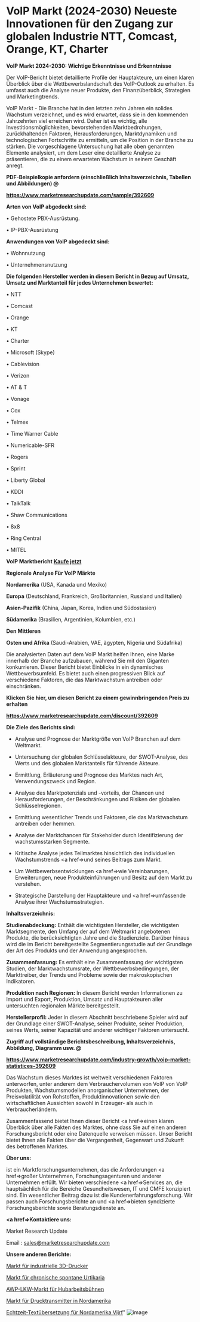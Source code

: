 # VoIP Markt (2024-2030) Neueste Innovationen für den Zugang zur globalen Industrie NTT, Comcast, Orange, KT, Charter

<strong>VoIP Markt 2024-2030: Wichtige Erkenntnisse und Erkenntnisse</strong>

Der VoIP-Bericht bietet detaillierte Profile der Hauptakteure, um einen klaren Überblick über die Wettbewerbslandschaft des VoIP-Outlook zu erhalten. Es umfasst auch die Analyse neuer Produkte, den Finanzüberblick, Strategien und Marketingtrends.

VoIP Markt - Die Branche hat in den letzten zehn Jahren ein solides Wachstum verzeichnet, und es wird erwartet, dass sie in den kommenden Jahrzehnten viel erreichen wird. Daher ist es wichtig, alle Investitionsmöglichkeiten, bevorstehenden Marktbedrohungen, zurückhaltenden Faktoren, Herausforderungen, Marktdynamiken und technologischen Fortschritte zu ermitteln, um die Position in der Branche zu stärken. Die vorgeschlagene Untersuchung hat alle oben genannten Elemente analysiert, um dem Leser eine detaillierte Analyse zu präsentieren, die zu einem erwarteten Wachstum in seinem Geschäft anregt.



<strong><b>PDF-Beispielkopie anfordern (einschließlich Inhaltsverzeichnis, Tabellen und Abbildungen) @ </b></strong>

<strong><a href=https://www.marketresearchupdate.com/sample/392609>

<strong>https://www.marketresearchupdate.com/sample/392609</u></a></strong></strong>



<strong>Arten von VoIP abgedeckt sind:</strong>

• Gehostete PBX-Ausrüstung.

• IP-PBX-Ausrüstung



<strong>Anwendungen von VoIP abgedeckt sind:</strong>

• Wohnnutzung

• Unternehmensnutzung



<strong>Die folgenden Hersteller werden in diesem Bericht in Bezug auf Umsatz, Umsatz und Marktanteil für jedes Unternehmen bewertet:</strong>

• NTT

• Comcast

• Orange

• KT

• Charter

• Microsoft (Skype)

• Cablevision

• Verizon

• AT & T

• Vonage

• Cox

• Telmex

• Time Warner Cable

• Numericable-SFR

• Rogers

• Sprint

• Liberty Global

• KDDI

• TalkTalk

• Shaw Communications

• 8x8

• Ring Central

• MITEL



<strong>VoIP Marktbericht <a href=https://www.marketresearchupdate.com/buynow/392609>Kaufe jetzt</a></strong>



<strong>Regionale Analyse Für VoIP Märkte</strong>



<strong>Nordamerika</strong> (USA, Kanada und Mexiko)



<strong>Europa</strong> (Deutschland, Frankreich, Großbritannien, Russland und Italien)



<strong>Asien-Pazifik</strong> (China, Japan, Korea, Indien und Südostasien)



<strong>Südamerika</strong> (Brasilien, Argentinien, Kolumbien, etc.)



<strong>Den Mittleren</strong> 

<strong>Osten und Afrika</strong> (Saudi-Arabien, VAE, ägypten, Nigeria und Südafrika)

Die analysierten Daten auf dem VoIP Markt helfen Ihnen, eine Marke innerhalb der Branche aufzubauen, während Sie mit den Giganten konkurrieren. Dieser Bericht bietet Einblicke in ein dynamisches Wettbewerbsumfeld. Es bietet auch einen progressiven Blick auf verschiedene Faktoren, die das Marktwachstum antreiben oder einschränken.



<strong>Klicken Sie hier, um diesen Bericht zu einem gewinnbringenden Preis zu erhalten
</strong>

<strong><a href=https://www.marketresearchupdate.com/discount/392609>https://www.marketresearchupdate.com/discount/392609</b></u></strong></a>



<strong>Die Ziele des Berichts sind:</strong>

- Analyse und Prognose der Marktgröße von VoIP Branchen auf dem Weltmarkt.

- Untersuchung der globalen Schlüsselakteure, der SWOT-Analyse, des Werts und des globalen Marktanteils für führende Akteure.

- Ermittlung, Erläuterung und Prognose des Marktes nach Art, Verwendungszweck und Region.

- Analyse des Marktpotenzials und -vorteils, der Chancen und Herausforderungen, der Beschränkungen und Risiken der globalen Schlüsselregionen.

- Ermittlung wesentlicher Trends und Faktoren, die das Marktwachstum antreiben oder hemmen.

- Analyse der Marktchancen für Stakeholder durch Identifizierung der wachstumsstarken Segmente.

- Kritische Analyse jedes Teilmarktes hinsichtlich des individuellen Wachstumstrends <a href=>und</a> seines Beitrags zum Markt.

- Um Wettbewerbsentwicklungen <a href=>wie</a> Vereinbarungen, Erweiterungen, neue Produkteinführungen und Besitz auf dem Markt zu verstehen.

- Strategische Darstellung der Hauptakteure und <a href=>umfas</a>sende Analyse ihrer Wachstumsstrategien.



<strong>Inhaltsverzeichnis:</strong>



<strong>Studienabdeckung:</strong> Enthält die wichtigsten Hersteller, die wichtigsten Marktsegmente, den Umfang der auf dem Weltmarkt angebotenen Produkte, die berücksichtigten Jahre und die Studienziele. Darüber hinaus wird die im Bericht bereitgestellte Segmentierungsstudie auf der Grundlage der Art des Produkts und der Anwendung angesprochen.



<strong>Zusammenfassung:</strong> Es enthält eine Zusammenfassung der wichtigsten Studien, der Marktwachstumsrate, der Wettbewerbsbedingungen, der Markttreiber, der Trends und Probleme sowie der makroskopischen Indikatoren.



<strong>Produktion nach Regionen:</strong> In diesem Bericht werden Informationen zu Import und Export, Produktion, Umsatz und Hauptakteuren aller untersuchten regionalen Märkte bereitgestellt.



<strong>Herstellerprofil:</strong> Jeder in diesem Abschnitt beschriebene Spieler wird auf der Grundlage einer SWOT-Analyse, seiner Produkte, seiner Produktion, seines Werts, seiner Kapazität und anderer wichtiger Faktoren untersucht.



<strong><b>Zugriff auf vollständige Berichtsbeschreibung, Inhaltsverzeichnis, Abbildung, Diagramm usw. @ </b></strong>

<strong><a href=https://www.marketresearchupdate.com/industry-growth/voip-market-statistices-392609>https://www.marketresearchupdate.com/industry-growth/voip-market-statistices-392609</a></strong>

Das Wachstum dieses Marktes ist weltweit verschiedenen Faktoren unterworfen, unter anderem dem Verbrauchervolumen von VoIP von VoIP Produkten, Wachstumsmodellen anorganischer Unternehmen, der Preisvolatilität von Rohstoffen, Produktinnovationen sowie den wirtschaftlichen Aussichten sowohl in Erzeuger- als auch in Verbraucherländern.

Zusammenfassend bietet Ihnen dieser Bericht <a href=>einen</a> klaren Überblick über alle Fakten des Marktes, ohne dass Sie auf einen anderen Forschungsbericht oder eine Datenquelle verweisen müssen. Unser Bericht bietet Ihnen alle Fakten über die Vergangenheit, Gegenwart und Zukunft des betroffenen Marktes.



<strong>Über uns:</strong>

 ist ein Marktforschungsunternehmen, das die Anforderungen <a href=>großer</a> Unternehmen, Forschungsagenturen und anderer Unternehmen erfüllt. Wir bieten verschiedene <a href=>Services</a> an, die hauptsächlich für die Bereiche Gesundheitswesen, IT und CMFE konzipiert sind. Ein wesentlicher Beitrag dazu ist die Kundenerfahrungsforschung. Wir passen auch Forschungsberichte an und <a href=>bieten</a> syndizierte Forschungsberichte sowie Beratungsdienste an.



<strong><a href=>Kontaktiere uns:</a></strong>

Market Research Update

Email : sales@marketresearchupdate.com



<strong>Unsere anderen Berichte:</strong>

<a href=https://www.linkedin.com/pulse/industrial-3d-printer-market-has-huge-demand-worldwide>Markt für industrielle 3D-Drucker</a>

<a href=https://www.linkedin.com/pulse/chronic-spontaneous-urticaria-market-sizing-up-anticipating>Markt für chronische spontane Urtikaria</a>

<a href=https://www.linkedin.com/pulse/aerial-work-platform-awp-truck-market-outlooks>AWP-LKW-Markt für Hubarbeitsbühnen</a>

<a href=https://www.linkedin.com/pulse/north-america-pressure-transmitters-market>Markt für Drucktransmitter in Nordamerika</a>

<a href=https://www.linkedin.com/pulse/north-america-real-time-text-translation-vijrf/>Echtzeit-Textübersetzung für Nordamerika Vijrf</a>"
![image](https://github.com/Gayatrikarjule/Market-Analysis-361/assets/97346546/14c36aca-7030-46a7-8c4b-4e7e9d866881)
